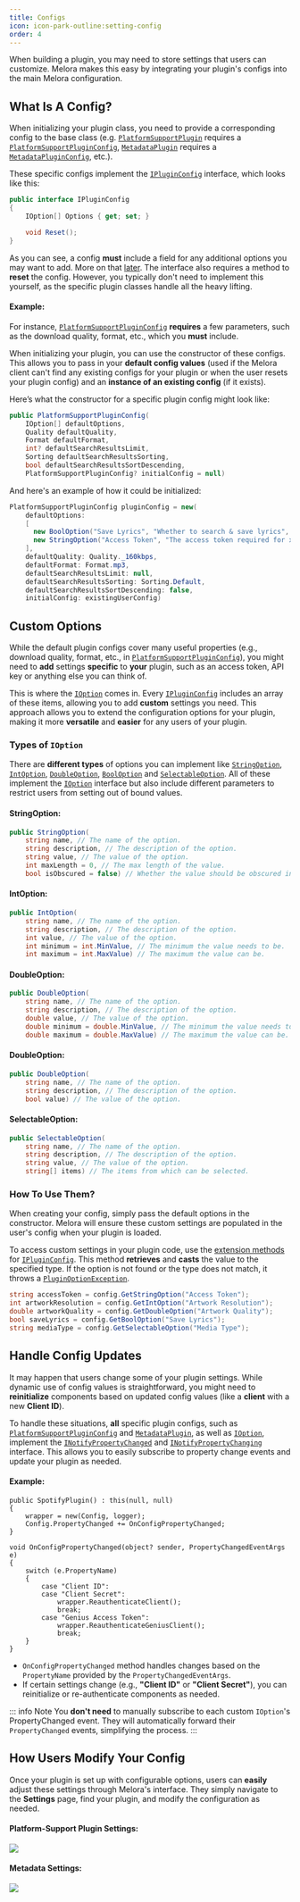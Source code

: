 ```yaml
---
title: Configs
icon: icon-park-outline:setting-config
order: 4
---
```


When building a plugin, you may need to store settings that users can customize. Melora makes this easy by integrating your plugin's configs into the main Melora configuration.


## What Is A Config?
When initializing your plugin class, you need to provide a corresponding config to the base class (e.g. [`PlatformSupportPlugin`](/Melora/plugin-api-reference/Melora.Plugins/Abstract/PlatformSupportPlugin.html) requires a [`PlatformSupportPluginConfig`](/Melora/plugin-api-reference/Melora.Plugins/Models/PlatformSupportPluginConfig.html), [`MetadataPlugin`](/Melora/plugin-api-reference/Melora.Plugins/Abstract/MetadataPlugin.html) requires a [`MetadataPluginConfig`](/Melora/plugin-api-reference/Melora.Plugins/Models/MetadataPluginConfig.html), etc.).

These specific configs implement the [`IPluginConfig`](/Melora/plugin-api-reference/Melora.Plugins/Abstract/IPluginConfig.html) interface, which looks like this:
```cs
public interface IPluginConfig
{
    IOption[] Options { get; set; }

    void Reset();
}
```
As you can see, a config **must** include a field for any additional options you may want to add. More on that [later](/Melora/plugin-development/configs.html#custom-options). The interface also requires a method to **reset** the config. However, you typically don't need to implement this yourself, as the specific plugin classes handle all the heavy lifting.


#### Example:
For instance, [`PlatformSupportPluginConfig`](/Melora/plugin-api-reference/Melora.Plugins/Models/PlatformSupportPluginConfig.html) **requires** a few parameters, such as the download quality, format, etc., which you **must** include.

When initializing your plugin, you can use the constructor of these configs. This allows you to pass in your **default config values** (used if the Melora client can't find any existing configs for your plugin or when the user resets your plugin config) and an **instance of an existing config** (if it exists).

Here’s what the constructor for a specific plugin config might look like:
```cs
public PlatformSupportPluginConfig(
    IOption[] defaultOptions,
    Quality defaultQuality,
    Format defaultFormat,
    int? defaultSearchResultsLimit,
    Sorting defaultSearchResultsSorting,
    bool defaultSearchResultsSortDescending,
    PlatformSupportPluginConfig? initialConfig = null)
```
And here's an example of how it could be initialized:
```cs
PlatformSupportPluginConfig pluginConfig = new(
    defaultOptions:
    [
      new BoolOption("Save Lyrics", "Whether to search & save lyrics", true),
      new StringOption("Access Token", "The access token required for xyz", "<SOME USER ACCESS TOKEN>", 50, true)
    ],
    defaultQuality: Quality._160kbps,
    defaultFormat: Format.mp3,
    defaultSearchResultsLimit: null,
    defaultSearchResultsSorting: Sorting.Default,
    defaultSearchResultsSortDescending: false,
    initialConfig: existingUserConfig)
```


## Custom Options
While the default plugin configs cover many useful properties (e.g., download quality, format, etc., in [`PlatformSupportPluginConfig`](/Melora/plugin-api-reference/Melora.Plugins/Models/PlatformSupportPluginConfig.html)), you might need to **add** settings **specific** to **your** plugin, such as an access token, API key or anything else you can think of. 

This is where the [`IOption`](/Melora/plugin-api-reference/Melora.Plugins/Abstract/IOption.html) comes in. Every [`IPluginConfig`](/Melora/plugin-api-reference/Melora.Plugins/Abstract/IPluginConfig.html) includes an array of these items, allowing you to add **custom** settings you need.
This approach allows you to extend the configuration options for your plugin, making it more **versatile** and **easier** for any users of your plugin.

### Types of `IOption`
There are **different types** of options you can implement like [`StringOption`](/Melora/plugin-api-reference/Melora.Plugins/Models/StringOption.html), [`IntOption`](/plugin-api-reference/Melora.Plugins/Models/IntOption.html), [`DoubleOption`](/Melora/plugin-api-reference/Melora.Plugins/Models/DoubleOption.html), [`BoolOption`](/Melora/plugin-api-reference/Melora.Plugins/Models/BoolOption.html) and [`SelectableOption`](Melora/plugin-api-reference/Melora.Plugins/Models/SelectableOption.html). All of these implement the [`IOption`](/Melora/plugin-api-reference/Melora.Plugins/Abstract/IOption.html) interface but also include different parameters to restrict users from setting out of bound values.

#### StringOption:
```cs
public StringOption(
    string name, // The name of the option.
    string description, // The description of the option.
    string value, // The value of the option.
    int maxLength = 0, // The max length of the value.
    bool isObscured = false) // Whether the value should be obscured in the UI.
```

#### IntOption:
```cs
public IntOption(
    string name, // The name of the option.
    string description, // The description of the option.
    int value, // The value of the option.
    int minimum = int.MinValue, // The minimum the value needs to be.
    int maximum = int.MaxValue) // The maximum the value can be.
```

#### DoubleOption:
```cs
public DoubleOption(
    string name, // The name of the option.
    string description, // The description of the option.
    double value, // The value of the option.
    double minimum = double.MinValue, // The minimum the value needs to be.
    double maximum = double.MaxValue) // The maximum the value can be.
```

#### DoubleOption:
```cs
public DoubleOption(
    string name, // The name of the option.
    string description, // The description of the option.
    bool value) // The value of the option.
```

#### SelectableOption:
```cs
public SelectableOption(
    string name, // The name of the option.
    string description, // The description of the option.
    string value, // The value of the option.
    string[] items) // The items from which can be selected.
```

### How To Use Them?
When creating your config, simply pass the default options in the constructor. Melora will ensure these custom settings are populated in the user's config when your plugin is loaded. 

To access custom settings in your plugin code, use the [extension methods](/Melora/plugin-api-reference/Melora.Plugins/Abstract/PluginConfigExtensions.html) for [`IPluginConfig`](/Melora/plugin-api-reference/Melora.Plugins/Abstract/IPluginConfig.html). This method **retrieves** and **casts** the value to the specified type. If the option is not found or the type does not match, it throws a [`PluginOptionException`](/Melora/plugin-api-reference/Melora.Plugins/Exceptions/PluginOptionException.html).

```cs
string accessToken = config.GetStringOption("Access Token");
int artworkResolution = config.GetIntOption("Artwork Resolution");
double artworkQuality = config.GetDoubleOption("Artwork Quality");
bool saveLyrics = config.GetBoolOption("Save Lyrics");
string mediaType = config.GetSelectableOption("Media Type");
```

## Handle Config Updates
It may happen that users change some of your plugin settings. While dynamic use of config values is straightforward, you might need to **reinitialize** components based on updated config values (like a **client** with a new **Client ID**).

To handle these situations, **all** specific plugin configs, such as [`PlatformSupportPluginConfig`](/Melora/plugin-api-reference/Melora.Plugins/Models/PlatformSupportPluginConfig.html) and [`MetadataPlugin`](/Melora/plugin-api-reference/Melora.Plugins/Abstract/MetadataPlugin.html), as well as [`IOption`](/Melora/plugin-api-reference/Melora.Plugins/Abstract/IOption.html), implement the [`INotifyPropertyChanged`](https://learn.microsoft.com/dotnet/api/system.componentmodel.inotifypropertychanged) and [`INotifyPropertyChanging`](https://learn.microsoft.com/dotnet/api/system.componentmodel.inotifypropertychanging) interface. This allows you to easily subscribe to property change events and update your plugin as needed.

#### Example:
```cs{4,13,16}
public SpotifyPlugin() : this(null, null)
{
    wrapper = new(Config, logger);
    Config.PropertyChanged += OnConfigPropertyChanged;
}

void OnConfigPropertyChanged(object? sender, PropertyChangedEventArgs e)
{
    switch (e.PropertyName)
    {
        case "Client ID":
        case "Client Secret":
            wrapper.ReauthenticateClient();
            break;
        case "Genius Access Token":
            wrapper.ReauthenticateGeniusClient();
            break;
    }
}
```
- `OnConfigPropertyChanged` method handles changes based on the `PropertyName` provided by the `PropertyChangedEventArgs`.
- If certain settings change (e.g., **"Client ID"** or **"Client Secret"**), you can reinitialize or re-authenticate components as needed.

::: info Note
You **don't need** to manually subscribe to each custom `IOption`'s PropertyChanged event. They will automatically forward their `PropertyChanged` events, simplifying the process.
:::


## How Users Modify Your Config
Once your plugin is set up with configurable options, users can **easily** adjust these settings through Melora's interface. They simply navigate to the **Settings** page, find your plugin, and modify the configuration as needed.

#### Platform-Support Plugin Settings:
![](/guide/platform-support-configure.webp)

#### Metadata Settings:
![](/guide/metadata-configure.webp)
